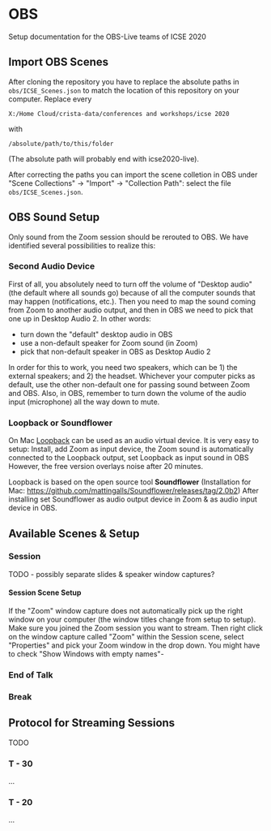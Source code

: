 # OBS
Setup documentation for the OBS-Live teams of ICSE 2020

## Import OBS Scenes
After cloning the repository you have to replace the absolute paths in `obs/ICSE_Scenes.json` to match the location of this repository on your computer.
Replace every
```
X:/Home Cloud/crista-data/conferences and workshops/icse 2020
```
with
```
/absolute/path/to/this/folder
```
(The absolute path will probably end with icse2020-live).

After correcting the paths you can import the scene colletion in OBS under "Scene Collections" → "Import" → "Collection Path": select the file `obs/ICSE_Scenes.json`.

## OBS Sound Setup
Only sound from the Zoom session should be rerouted to OBS.
We have identified several possibilities to realize this:

### Second Audio Device 
First of all, you absolutely need to turn off the volume of "Desktop audio" (the default where all sounds go) because of all the computer sounds that may happen (notifications, etc.). Then you need to map the sound coming from Zoom to another audio output, and then in OBS we need to pick that one up in Desktop Audio 2. In other words:

- turn down the "default" desktop audio in OBS
- use a non-default speaker for Zoom sound (in Zoom)
- pick that non-default speaker in OBS as Desktop Audio 2

In order for this to work, you need two speakers, which can be 1) the external speakers; and 2) the headset.
Whichever your computer picks as default, use the other non-default one for passing sound between Zoom and OBS.
Also, in OBS, remember to turn down the volume of the audio input (microphone) all the way down to mute.

### Loopback or Soundflower
On Mac [Loopback](https://rogueamoeba.com/loopback/) can be used as an audio virtual device.
It is very easy to setup:
Install, add Zoom as input device, the Zoom sound is automatically connected to the Loopback output, set Loopback as input sound in OBS
However, the free version overlays noise after 20 minutes.

Loopback is based on the open source tool **Soundflower** (Installation for Mac: https://github.com/mattingalls/Soundflower/releases/tag/2.0b2)
After installing set Soundflower as audio output device in Zoom & as audio input device in OBS.

## Available Scenes & Setup

### Session 
TODO - possibly separate slides & speaker window captures?

#### Session Scene Setup
If the "Zoom" window capture does not automatically pick up the right window on your computer (the window titles change from setup to setup).
Make sure you joined the Zoom session you want to stream.
Then right click on the window capture called "Zoom" within the Session scene, select "Properties" and pick your Zoom window in the drop down. You might have to check "Show Windows with empty names"-

### End of Talk

### Break


## Protocol for Streaming Sessions

TODO
### T - 30
...
### T - 20
...
